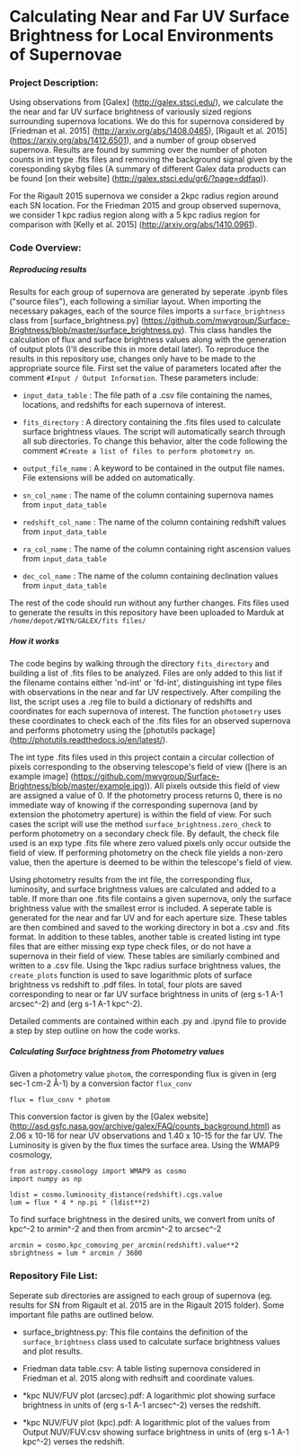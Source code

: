 # Calculating Near and Far UV Surface Brightness for Local Environments of Supernovae

### Project Description:

Using observations from [Galex] (http://galex.stsci.edu/), we calculate the the near and far UV surface brightness of variously sized regions surrounding supernova locations. We do this for supernova considered by [Friedman et al. 2015] (http://arxiv.org/abs/1408.0465), [Rigault et al. 2015] (https://arxiv.org/abs/1412.6501), and a number of group observed supernova. Results are found by summing over the number of photon counts in int type .fits files and removing the background signal given by the coresponding skybg files (A summary of different Galex data products can be found [on their website] (http://galex.stsci.edu/gr6/?page=ddfaq)).

For the Rigault 2015 supernova we consider a 2kpc radius region around each SN location. For the Friedman 2015 and group observed supernova, we consider 1 kpc radius region along with a 5 kpc radius region for comparison with [Kelly et al. 2015] (http://arxiv.org/abs/1410.0961).

### Code Overview:

##### Reproducing results

Results for each group of supernova are generated by seperate .ipynb files ("source files"), each following a similiar layout. When importing the necessary pakages, each of the source files imports a `surface_brightness` class from [surface_brightness.py] (https://github.com/mwvgroup/Surface-Brightness/blob/master/surface_brightness.py). This class handles the calculation of flux and surface brightness values along with the generation of output plots (I'll describe this in more detail later). To reproduce the results in this repository use, changes only have to be made to the appropriate source file. First set the value of parameters located after the comment `#Input / Output Information`. These parameters include:

* `input_data_table` : The file path of a .csv file containing the names, locations, and redshifts for each supernova of interest.

* `fits_directory` : A directory containing the .fits files used to calculate surface brightness vlaues. The script will automatically search through all sub directories. To change this behavior, alter the code following the comment `#Create a list of files to perform photometry on`.

* `output_file_name` : A keyword to be contained in the output file names. File extensions will be added on automatically.

* `sn_col_name` : The name of the column containing supernova names from `input_data_table` 
* `redshift_col_name` : The name of the column containing redshift values from `input_data_table` 
* `ra_col_name` : The name of the column containing right ascension values from `input_data_table` 
* `dec_col_name` : The name of the column containing declination values from `input_data_table` 

The rest of the code should run without any further changes. Fits files used to generate the results in this repository have been uploaded to Marduk at `/home/depot/WIYN/GALEX/fits files/`

##### How it works

The code begins by walking through the directory `fits_directory` and building a list of .fits files to be analyzed. Files are only added to this list if the filename contains either 'nd-int' or 'fd-int', distinguishing int type files with observations in the near and far UV respectively. After compiling the list, the script uses a .reg file to build a dictionary of redshifts and coordinates for each supernova of interest. The function `photometry` uses these coordinates to check each of the .fits files for an observed supernova and performs photometry using the [photutils package] (http://photutils.readthedocs.io/en/latest/).

The int type .fits files used in this project contain a circular collection of pixels corresponding to the observing telescope's field of view ([here is an example image] (https://github.com/mwvgroup/Surface-Brightness/blob/master/example.jpg)). All pixels outside this field of view are assigned a value of 0. If the photometry process returns 0, there is no immediate way of knowing if the corresponding supernova (and by extension the photometry aperture) is within the field of view. For such cases the script will use the method `surface_brightness.zero_check` to perform photometry on a secondary check file. By default, the check file used is an exp type .fits file where zero valued pixels only occur outside the field of view. If performing photometry on the check file yields a non-zero value, then the aperture is deemed to be within the telescope's field of view.

Using photometry results from the int file, the corresponding flux, luminosity, and surface brightness values are calculated and added to a table. If more than one .fits file contains a given supernova, only the surface brightness value with the smallest error is included. A seperate table is generated for the near and far UV and for each aperture size. These tables are then combined and saved to the working directory in bot a .csv and .fits format. In addition to these tables, another table is created listing int type files that are either missing exp type check files, or do not have a supernova in their field of view. These tables are similiarly combined and written to a .csv file. Using the 1kpc radius surface brightness values, the `create_plots` function is used to save logarithmic plots of surface brightness vs redshift to .pdf files. In total, four plots are saved corresponding to near or far UV surface brightness in units of (erg s-1 A-1 arcsec^-2) and (erg s-1 A-1 kpc^-2).

Detailed comments are contained within each .py and .ipynd file to provide a step by step outline on how the code works.

##### Calculating Surface brightness from Photometry values

Given a photometry value `photom`, the corresponding flux is given in (erg sec-1 cm-2 Å-1) by a conversion factor `flux_conv`

    flux = flux_conv * photom 

This conversion factor is given by the [Galex website] (http://asd.gsfc.nasa.gov/archive/galex/FAQ/counts_background.html) as  2.06 x 10-16 for near UV observations and 1.40 x 10-15 for the far UV. The Luminosity is given by the flux times the surface area.
Using the WMAP9 cosmology, 

    from astropy.cosmology import WMAP9 as cosmo
    import numpy as np
    
    ldist = cosmo.luminosity_distance(redshift).cgs.value
    lum = flux * 4 * np.pi * (ldist**2) 
    
To find surface brightness in the desired units, we convert from units of kpc^-2 to armin^-2 and then from arcmin^-2 to arcsec^-2

    arcmin = cosmo.kpc_comoving_per_arcmin(redshift).value**2 
    sbrightness = lum * arcmin / 3600

### Repository File List:

Seperate sub directories are assigned to each group of supernova (eg. results for SN from Rigault et al. 2015 are in the Rigault 2015 folder). Some important file paths are outlined below.

* surface_brightness.py: This file contains the definition of the `surface_brightness` class used to calculate surface brightness values and plot results.

* Friedman data table.csv: A table listing supernova considered in Friedman et al. 2015 along with redhsift and coordinate values.

* *kpc NUV/FUV plot (arcsec).pdf: A logarithmic plot showing surface brightness in units of (erg s-1 A-1 arcsec^-2) verses the redshift.

* *kpc NUV/FUV plot (kpc).pdf: A logarithmic plot of the values from Output NUV/FUV.csv showing surface brightness in units of (erg s-1 A-1 kpc^-2) verses the redshift.
